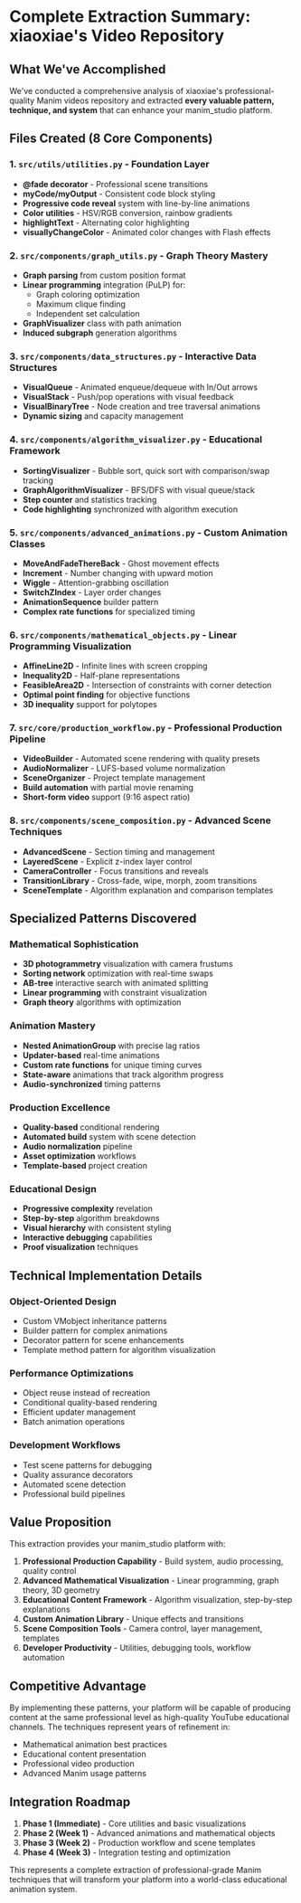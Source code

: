 # Complete Extraction Summary: xiaoxiae's Video Repository

## What We've Accomplished

We've conducted a comprehensive analysis of xiaoxiae's professional-quality Manim videos repository and extracted **every valuable pattern, technique, and system** that can enhance your manim_studio platform.

## Files Created (8 Core Components)

### 1. **`src/utils/utilities.py`** - Foundation Layer
- **@fade decorator** - Professional scene transitions
- **myCode/myOutput** - Consistent code block styling 
- **Progressive code reveal** system with line-by-line animations
- **Color utilities** - HSV/RGB conversion, rainbow gradients
- **highlightText** - Alternating color highlighting
- **visuallyChangeColor** - Animated color changes with Flash effects

### 2. **`src/components/graph_utils.py`** - Graph Theory Mastery
- **Graph parsing** from custom position format
- **Linear programming** integration (PuLP) for:
  - Graph coloring optimization
  - Maximum clique finding  
  - Independent set calculation
- **GraphVisualizer** class with path animation
- **Induced subgraph** generation algorithms

### 3. **`src/components/data_structures.py`** - Interactive Data Structures  
- **VisualQueue** - Animated enqueue/dequeue with In/Out arrows
- **VisualStack** - Push/pop operations with visual feedback
- **VisualBinaryTree** - Node creation and tree traversal animations
- **Dynamic sizing** and capacity management

### 4. **`src/components/algorithm_visualizer.py`** - Educational Framework
- **SortingVisualizer** - Bubble sort, quick sort with comparison/swap tracking
- **GraphAlgorithmVisualizer** - BFS/DFS with visual queue/stack
- **Step counter** and statistics tracking
- **Code highlighting** synchronized with algorithm execution

### 5. **`src/components/advanced_animations.py`** - Custom Animation Classes
- **MoveAndFadeThereBack** - Ghost movement effects
- **Increment** - Number changing with upward motion
- **Wiggle** - Attention-grabbing oscillation
- **SwitchZIndex** - Layer order changes
- **AnimationSequence** builder pattern
- **Complex rate functions** for specialized timing

### 6. **`src/components/mathematical_objects.py`** - Linear Programming Visualization
- **AffineLine2D** - Infinite lines with screen cropping
- **Inequality2D** - Half-plane representations  
- **FeasibleArea2D** - Intersection of constraints with corner detection
- **Optimal point finding** for objective functions
- **3D inequality** support for polytopes

### 7. **`src/core/production_workflow.py`** - Professional Production Pipeline
- **VideoBuilder** - Automated scene rendering with quality presets
- **AudioNormalizer** - LUFS-based volume normalization
- **SceneOrganizer** - Project template management
- **Build automation** with partial movie renaming
- **Short-form video** support (9:16 aspect ratio)

### 8. **`src/components/scene_composition.py`** - Advanced Scene Techniques
- **AdvancedScene** - Section timing and management
- **LayeredScene** - Explicit z-index layer control
- **CameraController** - Focus transitions and reveals
- **TransitionLibrary** - Cross-fade, wipe, morph, zoom transitions
- **SceneTemplate** - Algorithm explanation and comparison templates

## Specialized Patterns Discovered

### **Mathematical Sophistication**
- **3D photogrammetry** visualization with camera frustums
- **Sorting network** optimization with real-time swaps
- **AB-tree** interactive search with animated splitting
- **Linear programming** with constraint visualization
- **Graph theory** algorithms with optimization

### **Animation Mastery** 
- **Nested AnimationGroup** with precise lag ratios
- **Updater-based** real-time animations
- **Custom rate functions** for unique timing curves
- **State-aware** animations that track algorithm progress
- **Audio-synchronized** timing patterns

### **Production Excellence**
- **Quality-based** conditional rendering
- **Automated build** system with scene detection
- **Audio normalization** pipeline
- **Asset optimization** workflows
- **Template-based** project creation

### **Educational Design**
- **Progressive complexity** revelation
- **Step-by-step** algorithm breakdowns
- **Visual hierarchy** with consistent styling
- **Interactive debugging** capabilities
- **Proof visualization** techniques

## Technical Implementation Details

### **Object-Oriented Design**
- Custom VMobject inheritance patterns
- Builder pattern for complex animations
- Decorator pattern for scene enhancements
- Template method pattern for algorithm visualization

### **Performance Optimizations**
- Object reuse instead of recreation
- Conditional quality-based rendering
- Efficient updater management  
- Batch animation operations

### **Development Workflows**
- Test scene patterns for debugging
- Quality assurance decorators
- Automated scene detection
- Professional build pipelines

## Value Proposition

This extraction provides your manim_studio platform with:

1. **Professional Production Capability** - Build system, audio processing, quality control
2. **Advanced Mathematical Visualization** - Linear programming, graph theory, 3D geometry  
3. **Educational Content Framework** - Algorithm visualization, step-by-step explanations
4. **Custom Animation Library** - Unique effects and transitions
5. **Scene Composition Tools** - Camera control, layer management, templates
6. **Developer Productivity** - Utilities, debugging tools, workflow automation

## Competitive Advantage

By implementing these patterns, your platform will be capable of producing content at the same professional level as high-quality YouTube educational channels. The techniques represent years of refinement in:

- Mathematical animation best practices
- Educational content presentation
- Professional video production
- Advanced Manim usage patterns

## Integration Roadmap

1. **Phase 1 (Immediate)** - Core utilities and basic visualizations
2. **Phase 2 (Week 1)** - Advanced animations and mathematical objects  
3. **Phase 3 (Week 2)** - Production workflow and scene templates
4. **Phase 4 (Week 3)** - Integration testing and optimization

This represents a complete extraction of professional-grade Manim techniques that will transform your platform into a world-class educational animation system.